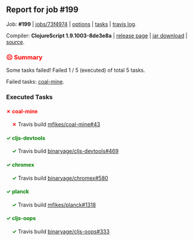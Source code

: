 ## Report for job #199

Job: **#199** | [jobs/73f4974](https://github.com/cljs-oss/canary/commit/73f49749733de15bc0c8aa6a96303d161a6aa8a9) | [options](options.edn) | [tasks](tasks.edn) | [travis log](https://travis-ci.org/cljs-oss/canary/builds/324031227).

Compiler: **ClojureScript 1.9.1003-8de3e8a** | [release page](https://github.com/cljs-oss/canary/releases/tag/r1.9.1003-8de3e8a) | [jar download](https://github.com/cljs-oss/canary/releases/download/r1.9.1003-8de3e8a/clojurescript-1.9.1003-8de3e8a.jar) | [source](https://github.com/clojure/clojurescript/commit/8de3e8acaff526bd05a6d3f52a9f1582b53d0f80).

### <b style='color:red'>☹ Summary</b>

Some tasks failed! Failed 1 / 5 (executed) of total 5 tasks.

Failed tasks: [coal-mine](#-coal-mine).

### Executed Tasks

#### <b style='color:red'>&#x2717; coal-mine</b>
&nbsp;&nbsp;&nbsp;&nbsp;<b style='color:red'>&#x2717;</b> Travis build [mfikes/coal-mine#43](https://travis-ci.org/mfikes/coal-mine/builds/324031919)<br>

#### <b style='color:green'>&#x2713; cljs-devtools</b>
&nbsp;&nbsp;&nbsp;&nbsp;<b style='color:green'>&#x2713;</b> Travis build [binaryage/cljs-devtools#469](https://travis-ci.org/binaryage/cljs-devtools/builds/324031915)<br>

#### <b style='color:green'>&#x2713; chromex</b>
&nbsp;&nbsp;&nbsp;&nbsp;<b style='color:green'>&#x2713;</b> Travis build [binaryage/chromex#580](https://travis-ci.org/binaryage/chromex/builds/324031916)<br>

#### <b style='color:green'>&#x2713; planck</b>
&nbsp;&nbsp;&nbsp;&nbsp;<b style='color:green'>&#x2713;</b> Travis build [mfikes/planck#1318](https://travis-ci.org/mfikes/planck/builds/324031933)<br>

#### <b style='color:green'>&#x2713; cljs-oops</b>
&nbsp;&nbsp;&nbsp;&nbsp;<b style='color:green'>&#x2713;</b> Travis build [binaryage/cljs-oops#333](https://travis-ci.org/binaryage/cljs-oops/builds/324031921)<br>